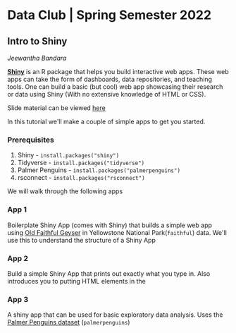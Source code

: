 # Data Club | Spring Semester 2022 

## Intro to Shiny
_Jeewantha Bandara_

[**Shiny**](https://shiny.rstudio.com/) is an R package that helps you build interactive web apps. These web apps can take the form of dashboards, data repositories, and teaching tools. One can build a basic (but cool) web app showcasing their research or data using Shiny (With no extensive knowledge of HTML or CSS).  

Slide material can be viewed [here](https://docs.google.com/presentation/d/1po3kWA44FBB3Kp7eGNJ5zuUOJXi6J_N4tXT_MAsMP6E/edit?usp=sharing)

In this tutorial we'll make a couple of simple apps to get you started.

### Prerequisites
1. Shiny - `install.packages("shiny")` 
2. Tidyverse - `install.packages("tidyverse")`
3. Palmer Penguins - `install.packages("palmerpenguins")`
4. rsconnect - `install.packages("rsconnect")`

We will walk through the following apps

### App 1
Boilerplate Shiny App (comes with Shiny) that builds a simple web app using [Old Faithful Geyser](https://en.wikipedia.org/wiki/Old_Faithful) in Yellowstone National Park(`faithful`) data. We'll use this to understand the structure of a Shiny App

### App 2
Build a simple Shiny App that prints out exactly what you type in. Also introduces you to putting HTML elements in the 

### App 3

A shiny app that can be used for basic exploratory data analysis. Uses the [Palmer Penguins dataset](https://allisonhorst.github.io/palmerpenguins/) (`palmerpenguins`)

